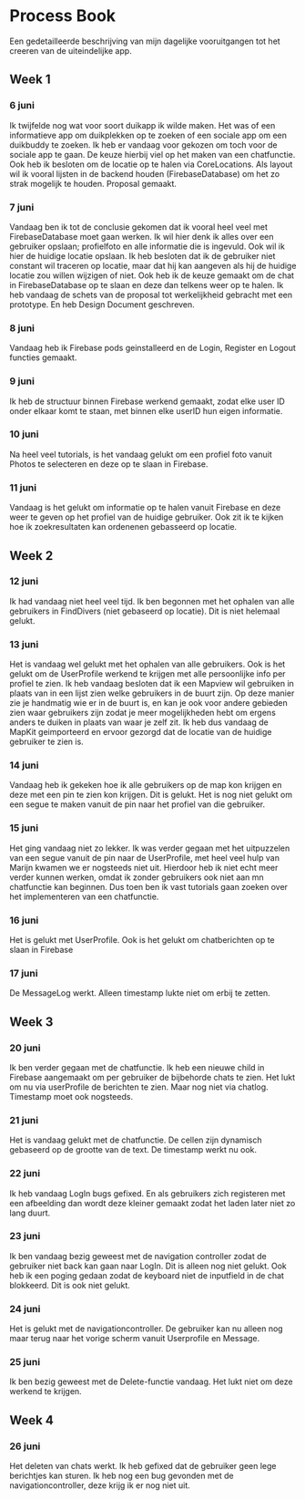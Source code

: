 # Process Book
Een gedetailleerde beschrijving van mijn dagelijke vooruitgangen tot het creeren van de uiteindelijke app.

## Week 1
### 6 juni
Ik twijfelde nog wat voor soort duikapp ik wilde maken. Het was of een informatieve app om duikplekken op te zoeken of een sociale app om een duikbuddy te zoeken. Ik heb er vandaag voor gekozen om toch voor de sociale app te gaan. De keuze hierbij viel op het maken van een chatfunctie. Ook heb ik besloten om de locatie op te halen via CoreLocations. Als layout wil ik vooral lijsten in de backend houden (FirebaseDatabase) om het zo strak mogelijk te houden. Proposal gemaakt.

### 7 juni
Vandaag ben ik tot de conclusie gekomen dat ik vooral heel veel met FirebaseDatabase moet gaan werken. Ik wil hier denk ik alles over een gebruiker opslaan; profielfoto en alle informatie die is ingevuld. Ook wil ik hier de huidige locatie opslaan. Ik heb besloten dat ik de gebruiker niet constant wil traceren op locatie, maar dat hij kan aangeven als hij de huidige locatie zou willen wijzigen of niet. Ook heb ik de keuze gemaakt om de chat in FirebaseDatabase op te slaan en deze dan telkens weer op te halen. Ik heb vandaag de schets van de proposal tot werkelijkheid gebracht met een prototype. En heb Design Document geschreven.

### 8 juni
Vandaag heb ik Firebase pods geinstalleerd en de Login, Register en Logout functies gemaakt.

### 9 juni
Ik heb de structuur binnen Firebase werkend gemaakt, zodat elke user ID onder elkaar komt te staan, met binnen elke userID hun eigen informatie.

### 10 juni
Na heel veel tutorials, is het vandaag gelukt om een profiel foto vanuit Photos te selecteren en deze op te slaan in Firebase.

### 11 juni
Vandaag is het gelukt om informatie op te halen vanuit Firebase en deze weer te geven op het profiel van de huidige gebruiker. Ook zit ik te kijken hoe ik zoekresultaten kan ordenenen gebasseerd op locatie.

## Week 2
### 12 juni
Ik had vandaag niet heel veel tijd. Ik ben begonnen met het ophalen van alle gebruikers in FindDivers (niet gebaseerd op locatie). Dit is niet helemaal gelukt.

### 13 juni
Het is vandaag wel gelukt met het ophalen van alle gebruikers. Ook is het gelukt om de UserProfile werkend te krijgen met alle persoonlijke info per profiel te zien. Ik heb vandaag besloten dat ik een Mapview wil gebruiken in plaats van in een lijst zien welke gebruikers in de buurt zijn. Op deze manier zie je handmatig wie er in de buurt is, en kan je ook voor andere gebieden zien waar gebruikers zijn zodat je meer mogelijkheden hebt om ergens anders te duiken in plaats van waar je zelf zit. Ik heb dus vandaag de MapKit geimporteerd en ervoor gezorgd dat de locatie van de huidige gebruiker te zien is.

### 14 juni
Vandaag heb ik gekeken hoe ik alle gebruikers op de map kon krijgen en deze met een pin te zien kon krijgen. Dit is gelukt. Het is nog niet gelukt om een segue te maken vanuit de pin naar het profiel van die gebruiker.

### 15 juni
Het ging vandaag niet zo lekker. Ik was verder gegaan met het uitpuzzelen van een segue vanuit de pin naar de UserProfile, met heel veel hulp van Marijn kwamen we er nogsteeds niet uit. Hierdoor heb ik niet echt meer verder kunnen werken, omdat ik zonder gebruikers ook niet aan mn chatfunctie kan beginnen. Dus toen ben ik vast tutorials gaan zoeken over het implementeren van een chatfunctie.

### 16 juni
Het is gelukt met UserProfile. Ook is het gelukt om chatberichten op te slaan in Firebase

### 17 juni
De MessageLog werkt. Alleen timestamp lukte niet om erbij te zetten.

## Week 3
### 20 juni
Ik ben verder gegaan met de chatfunctie. Ik heb een nieuwe child in Firebase aangemaakt om per gebruiker de bijbehorde chats te zien. Het lukt om nu via userProfile de berichten te zien. Maar nog niet via chatlog. Timestamp moet ook nogsteeds.

### 21 juni
Het is vandaag gelukt met de chatfunctie. De cellen zijn dynamisch gebaseerd op de grootte van de text. De timestamp werkt nu ook.

### 22 juni
Ik heb vandaag LogIn bugs gefixed. En als gebruikers zich registeren met een afbeelding dan wordt deze kleiner gemaakt zodat het laden later niet zo lang duurt.

### 23 juni
Ik ben vandaag bezig geweest met de navigation controller zodat de gebruiker niet back kan gaan naar LogIn. Dit is alleen nog niet gelukt. Ook heb ik een poging gedaan zodat de keyboard niet de inputfield in de chat blokkeerd. Dit is ook niet gelukt.

### 24 juni
Het is gelukt met de navigationcontroller. De gebruiker kan nu alleen nog maar terug naar het vorige scherm vanuit Userprofile en Message.

### 25 juni
Ik ben bezig geweest met de Delete-functie vandaag. Het lukt niet om deze werkend te krijgen.

## Week 4
### 26 juni
Het deleten van chats werkt. Ik heb gefixed dat de gebruiker geen lege berichtjes kan sturen. Ik heb nog een bug gevonden met de navigationcontroller, deze krijg ik er nog niet uit.


